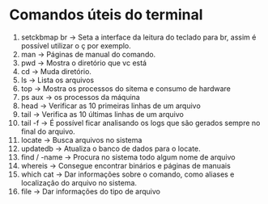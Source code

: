 # Comandos úteis do terminal

1. setckbmap br -> Seta a interface da leitura do teclado para br, assim é possível utilizar o ç por exemplo.
2. man -> Páginas de manual do comando.
3. pwd -> Mostra o diretório que vc está
4. cd -> Muda diretório.
5. ls -> Lista os arquivos
6. top -> Mostra os processos do sitema e consumo de hardware
7. ps aux -> os processos da máquina
8. head -> Verificar as 10 primeiras linhas de um arquivo
9. tail -> Verifica as 10 últimas linhas de um arquivo
10. tail -f -> É possível ficar analisando os logs que são gerados sempre no final do arquivo.
11. locate -> Busca arquivos no sistema
12. updatedb -> Atualiza o banco de dados para o locate.
13. find / -name -> Procura no sistema todo algum nome de arquivo
14. whereis -> Consegue encontrar binários e páginas de manuais
15. which cat -> Dar informações sobre o comando, como aliases e localização do arquivo no sistema.
16. file -> Dar informações do tipo de arquivo